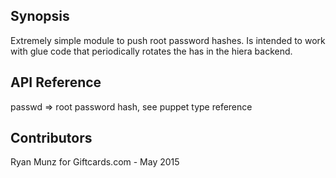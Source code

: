 ## Synopsis  
  
Extremely simple module to push root password hashes. Is intended to work with glue code that periodically rotates the has in the hiera backend.  
  
## API Reference  
  
passwd => root password hash, see puppet type reference  
  
## Contributors  
  
Ryan Munz for Giftcards.com - May 2015  

